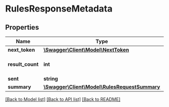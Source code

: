 # RulesResponseMetadata

## Properties
Name | Type | Description | Notes
------------ | ------------- | ------------- | -------------
**next_token** | [**\Swagger\Client\Model\NextToken**](NextToken.md) |  | [optional] 
**result_count** | **int** | Number of Rules in result set. | [optional] 
**sent** | **string** |  | 
**summary** | [**\Swagger\Client\Model\RulesRequestSummary**](RulesRequestSummary.md) |  | [optional] 

[[Back to Model list]](../../README.md#documentation-for-models) [[Back to API list]](../../README.md#documentation-for-api-endpoints) [[Back to README]](../../README.md)

